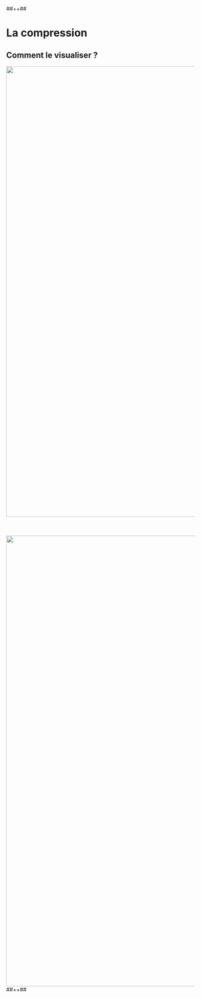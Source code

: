 <!-- .slide: class="tc-multiple-columns with-code columns-40-60" -->

##++##

# La compression

## Comment le visualiser ?

<img src="./assets/images/03-speed/compression-devtools-1.png" style="width: 1200px; height: auto; display: block; margin: auto;"  />
<img src="./assets/images/03-speed/compression-devtools-2.png" style="width: 1200px; height: auto; display: block; margin: auto; margin-top: 50px"  />
##++##
